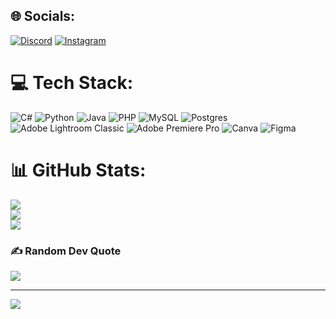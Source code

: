 
## 🌐 Socials:
[![Discord](https://img.shields.io/badge/Discord-%237289DA.svg?logo=discord&logoColor=white)](https://discord.gg/366932325574901761) [![Instagram](https://img.shields.io/badge/Instagram-%23E4405F.svg?logo=Instagram&logoColor=white)](https://instagram.com/tsaqif_rr) 

# 💻 Tech Stack:
![C#](https://img.shields.io/badge/c%23-%23239120.svg?style=for-the-badge&logo=csharp&logoColor=white) ![Python](https://img.shields.io/badge/python-3670A0?style=for-the-badge&logo=python&logoColor=ffdd54) ![Java](https://img.shields.io/badge/java-%23ED8B00.svg?style=for-the-badge&logo=openjdk&logoColor=white) ![PHP](https://img.shields.io/badge/php-%23777BB4.svg?style=for-the-badge&logo=php&logoColor=white) ![MySQL](https://img.shields.io/badge/mysql-4479A1.svg?style=for-the-badge&logo=mysql&logoColor=white) ![Postgres](https://img.shields.io/badge/postgres-%23316192.svg?style=for-the-badge&logo=postgresql&logoColor=white) ![Adobe Lightroom Classic](https://img.shields.io/badge/Adobe%20Lightroom%20Classic-31A8FF.svg?style=for-the-badge&logo=Adobe%20Lightroom%20Classic&logoColor=white) ![Adobe Premiere Pro](https://img.shields.io/badge/Adobe%20Premiere%20Pro-9999FF.svg?style=for-the-badge&logo=Adobe%20Premiere%20Pro&logoColor=white) ![Canva](https://img.shields.io/badge/Canva-%2300C4CC.svg?style=for-the-badge&logo=Canva&logoColor=white) ![Figma](https://img.shields.io/badge/figma-%23F24E1E.svg?style=for-the-badge&logo=figma&logoColor=white)
# 📊 GitHub Stats:
![](https://github-readme-stats.vercel.app/api?username=TsaqifRadhitya&theme=dark&hide_border=false&include_all_commits=true&count_private=true)<br/>
![](https://github-readme-streak-stats.herokuapp.com/?user=TsaqifRadhitya&theme=dark&hide_border=false)<br/>
![](https://github-readme-stats.vercel.app/api/top-langs/?username=TsaqifRadhitya&theme=dark&hide_border=false&include_all_commits=true&count_private=true&layout=compact)

### ✍️ Random Dev Quote
![](https://quotes-github-readme.vercel.app/api?type=horizontal&theme=radical)

---
[![](https://visitcount.itsvg.in/api?id=TsaqifRadhitya&icon=0&color=0)](https://visitcount.itsvg.in)

<!-- Proudly created with GPRM ( https://gprm.itsvg.in ) -->
